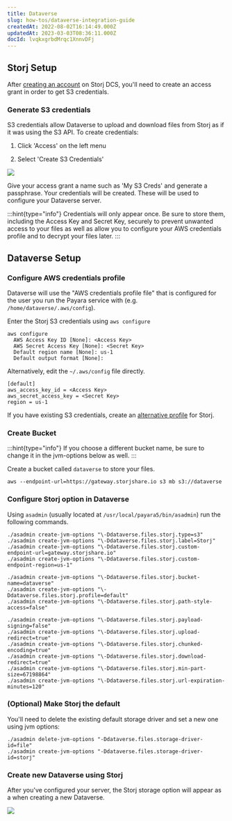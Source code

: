 ```yaml
---
title: Dataverse
slug: how-tos/dataverse-integration-guide
createdAt: 2022-08-02T16:14:49.000Z
updatedAt: 2023-03-03T08:36:11.000Z
docId: lvqkxgrbdMrqc1XnnvDFj
---
```


## Storj Setup

After [creating an account](https://storj.io/signup) on Storj DCS, you'll need to create an access grant in order to get S3 credentials.

### Generate S3 credentials

S3 credentials allow Dataverse to upload and download files from Storj as if it was using the S3 API. To create credentials:

1.  Click 'Access' on the left menu

2.  Select 'Create S3 Credentials'

![](https://archbee-image-uploads.s3.amazonaws.com/kv3plx2xmXcUGcVl4Lttj/-85BIv0WdIdn3stV_J5CX_access-2.png)

Give your access grant a name such as 'My S3 Creds' and generate a passphrase. Your credentials will be created. These will be used to configure your Dataverse server.

:::hint{type="info"}
Credentials will only appear once. Be sure to store them, including the Access Key and Secret Key, securely to prevent unwanted access to your files as well as allow you to configure your AWS credentials profile and to decrypt your files later.
:::

## Dataverse Setup

### Configure AWS credentials profile

Dataverse will use the "AWS credentials profile file" that is configured for the user you run the Payara service with (e.g. `/home/dataverse/.aws/config`).

Enter the Storj S3 credentials using `aws configure`&#x20;

```Text
aws configure
  AWS Access Key ID [None]: <Access Key>
  AWS Secret Access Key [None]: <Secret Key>
  Default region name [None]: us-1
  Default output format [None]:
```

Alternatively, edit the `~/.aws/config` file directly.

```Text
[default]
aws_access_key_id = <Access Key>
aws_secret_access_key = <Secret Key>
region = us-1
```

If you have existing S3 credentials, create an [alternative profile](https://guides.dataverse.org/en/5.10.1/installation/config.html) for Storj.

### Create Bucket

:::hint{type="info"}
If you choose a different bucket name, be sure to change it in the  jvm-options below as well.
:::

Create a bucket called `dataverse` to store your files.

```Text
aws --endpoint-url=https://gateway.storjshare.io s3 mb s3://dataverse
```

### Configure Storj option in Dataverse&#x20;

Using `asadmin` (usually located at `/usr/local/payara5/bin/asadmin`) run the following commands.

```Text
./asadmin create-jvm-options "\-Ddataverse.files.storj.type=s3"
./asadmin create-jvm-options "\-Ddataverse.files.storj.label=Storj"
./asadmin create-jvm-options "\-Ddataverse.files.storj.custom-endpoint-url=gateway.storjshare.io"
./asadmin create-jvm-options "\-Ddataverse.files.storj.custom-endpoint-region=us-1"

./asadmin create-jvm-options "\-Ddataverse.files.storj.bucket-name=dataverse"
./asadmin create-jvm-options "\-Ddataverse.files.storj.profile=default"
./asadmin create-jvm-options "\-Ddataverse.files.storj.path-style-access=false"

./asadmin create-jvm-options "\-Ddataverse.files.storj.payload-signing=false"
./asadmin create-jvm-options "\-Ddataverse.files.storj.upload-redirect=true"
./asadmin create-jvm-options "\-Ddataverse.files.storj.chunked-encoding=true"
./asadmin create-jvm-options "\-Ddataverse.files.storj.download-redirect=true"
./asadmin create-jvm-options "\-Ddataverse.files.storj.min-part-size=67198864"
./asadmin create-jvm-options "\-Ddataverse.files.storj.url-expiration-minutes=120"
```

### (Optional) Make Storj the default

You'll need to delete the existing default storage driver and set a new one using jvm options:

```Text
./asadmin delete-jvm-options "-Ddataverse.files.storage-driver-id=file"
./asadmin create-jvm-options "-Ddataverse.files.storage-driver-id=storj"
```

### Create new Dataverse using Storj

After you've configured your server, the Storj storage option will appear as a when creating a new Dataverse.

![](https://archbee-image-uploads.s3.amazonaws.com/kv3plx2xmXcUGcVl4Lttj/ElEbYhWSbPGCdUWhzvYKj_screen-shot-2022-06-10-at-35521-pm.png)





## &#x20;

